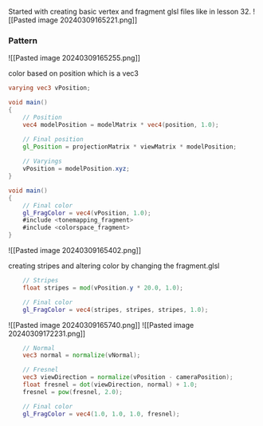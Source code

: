 Started with creating basic vertex and fragment glsl files like in lesson 32.
![[Pasted image 20240309165221.png]]

### Pattern
![[Pasted image 20240309165255.png]]

color based on position which is a vec3
``` glsl
varying vec3 vPosition;

void main()
{
    // Position
    vec4 modelPosition = modelMatrix * vec4(position, 1.0);

    // Final position
    gl_Position = projectionMatrix * viewMatrix * modelPosition;
    
    // Varyings
    vPosition = modelPosition.xyz;
}
```

``` glsl
void main()
{
    // Final color
    gl_FragColor = vec4(vPosition, 1.0);
    #include <tonemapping_fragment>
    #include <colorspace_fragment>
}
```
![[Pasted image 20240309165402.png]]

creating stripes and altering color by changing the fragment.glsl
``` glsl
    // Stripes
    float stripes = mod(vPosition.y * 20.0, 1.0);

    // Final color
    gl_FragColor = vec4(stripes, stripes, stripes, 1.0);
```
![[Pasted image 20240309165740.png]]
![[Pasted image 20240309172231.png]]

```glsl
    // Normal
    vec3 normal = normalize(vNormal);

    // Fresnel
    vec3 viewDirection = normalize(vPosition - cameraPosition);
    float fresnel = dot(viewDirection, normal) + 1.0;
    fresnel = pow(fresnel, 2.0);

    // Final color
    gl_FragColor = vec4(1.0, 1.0, 1.0, fresnel);
```
